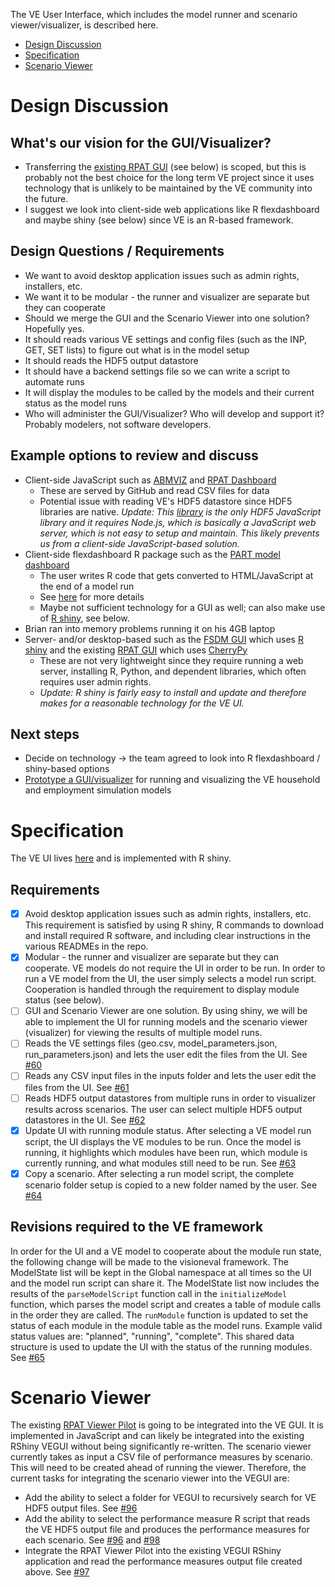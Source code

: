 The VE User Interface, which includes the model runner and scenario viewer/visualizer, is described here.
  - [Design Discussion](#design-discussion)
  - [Specification](#specification)
  - [Scenario Viewer](#scenario-viewer)

# Design Discussion

## What's our vision for the GUI/Visualizer?
  - Transferring the [existing RPAT GUI](https://planningtools.transportation.org/files/63.pdf) (see below) is scoped, but this is probably not the best choice for the long term VE project since it uses technology that is unlikely to be maintained by the VE community into the future.
  - I suggest we look into client-side web applications like R flexdashboard and maybe shiny (see below) since VE is an R-based framework.

## Design Questions / Requirements
  - We want to avoid desktop application issues such as admin rights, installers, etc.
  - We want it to be modular - the runner and visualizer are separate but they can cooperate
  - Should we merge the GUI and the Scenario Viewer into one solution?  Hopefully yes.
  - It should reads various VE settings and config files (such as the INP, GET, SET lists) to figure out what is in the model setup
  - It should reads the HDF5 output datastore
  - It should have a backend settings file so we can write a script to automate runs
  - It will display the modules to be called by the models and their current status as the model runs
  - Who will administer the GUI/Visualizer?  Who will develop and support it?  Probably modelers, not software developers.

## Example options to review and discuss
  - Client-side JavaScript such as [ABMVIZ](http://rsginc.github.io/ABMVIZ) and [RPAT Dashboard](http://gregorbj.github.io/RPAT_Viewer_Pilot/VizRPAT)
    - These are served by GitHub and read CSV files for data 
    - Potential issue with reading VE's HDF5 datastore since HDF5 libraries are native.  *Update: This [library](https://github.com/HDF-NI/hdf5.node) is the only HDF5 JavaScript library and it requires Node.js, which is basically a JavaScript web server, which is not easy to setup and maintain.  This likely prevents us from a client-side JavaScript-based solution.*
  - Client-side flexdashboard R package such as the [PART model dashboard](http://rsginc.github.io/part_model)
    - The user writes R code that gets converted to HTML/JavaScript at the end of a model run
    - See [here](http://rsginc.github.io/part_model/Modeling%20Knowledge%20Sharing%20--%20PART%20Dashboard.pptx) for more details
    - Maybe not sufficient technology for a GUI as well; can also make use of [R shiny](https://shiny.rstudio.com/), see below.
   - Brian ran into memory problems running it on his 4GB laptop
  - Server- and/or desktop-based such as the [FSDM GUI](https://github.com/gregorbj/FSDM_GUI/blob/master/documentation/FSDM_Users_Guide_20161116.docx) which uses [R shiny](https://shiny.rstudio.com/) and the existing [RPAT GUI](https://planningtools.transportation.org/files/63.pdf) which uses [CherryPy](http://cherrypy.org)
    - These are not very lightweight since they require running a web server, installing R, Python, and dependent libraries, which often requires user admin rights.
    - *Update: R shiny is fairly easy to install and update and therefore makes for a reasonable technology for the VE UI.*

## Next steps
  - Decide on technology -> the team agreed to look into R flexdashboard / shiny-based options
  - [Prototype a GUI/visualizer](https://github.com/gregorbj/VisionEval/issues/46) for running and visualizing the VE household and employment simulation models
  
# Specification
The VE UI lives [here](https://github.com/gregorbj/VisionEval/tree/master/sources/VEGUI) and is implemented with R shiny.

## Requirements
  - [x] Avoid desktop application issues such as admin rights, installers, etc.  This requirement is satisfied by using R shiny, R commands to download and install required R software, and including clear instructions in the various READMEs in the repo.
  - [x] Modular - the runner and visualizer are separate but they can cooperate.  VE models do not require the UI in order to be run.  In order to run a VE model from the UI, the user simply selects a model run script.  Cooperation is handled through the requirement to display module status (see below).
  - [ ] GUI and Scenario Viewer are one solution.  By using shiny, we will be able to implement the UI for running models and the scenario viewer (visualizer) for viewing the results of multiple model runs. 
  - [ ] Reads the VE settings files (geo.csv, model_parameters.json, run_parameters.json) and lets the user edit the files from the UI.  See [#60](https://github.com/gregorbj/VisionEval/issues/60)
  - [ ] Reads any CSV input files in the inputs folder and lets the user edit the files from the UI.  See [#61](https://github.com/gregorbj/VisionEval/issues/61)
  - [ ] Reads HDF5 output datastores from multiple runs in order to visualizer results across scenarios.  The user can select multiple HDF5 output datastores in the UI.  See [#62](https://github.com/gregorbj/VisionEval/issues/62)
  - [x] Update UI with running module status.  After selecting a VE model run script, the UI displays the VE modules to be run.  Once the model is running, it highlights which modules have been run, which module is currently running, and what modules still need to be run.  See [#63](https://github.com/gregorbj/VisionEval/issues/63)
  - [x] Copy a scenario.  After selecting a run model script, the complete scenario folder setup is copied to a new folder named by the user.  See [#64](https://github.com/gregorbj/VisionEval/issues/64)

## Revisions required to the VE framework
In order for the UI and a VE model to cooperate about the module run state, the following change will be made to the visioneval framework.  The ModelState list will be kept in the Global namespace at all times so the UI and the model run script can share it.  The ModelState list now includes the results of the `parseModelScript` function call in the `initializeModel` function, which parses the model script and creates a table of module calls in the order they are called.  The `runModule` function is updated to set the status of each module in the module table as the model runs.  Example valid status values are: "planned", "running", "complete".  This shared data structure is used to update the UI with the status of the running modules.  See [#65](https://github.com/gregorbj/VisionEval/issues/65)

# Scenario Viewer
The existing [RPAT Viewer Pilot](https://github.com/gregorbj/RPAT_Viewer_Pilot) is going to be integrated into the VE GUI.  It is implemented in JavaScript and can likely be integrated into the existing RShiny VEGUI without being significantly re-written.  The scenario viewer currently takes as input a CSV file of performance measures by scenario.  This will need to be created ahead of running the viewer.  Therefore, the current tasks for integrating the scenario viewer into the VEGUI are:
  - Add the ability to select a folder for VEGUI to recursively search for VE HDF5 output files.  See [#96](https://github.com/gregorbj/VisionEval/issues/96)
  - Add the ability to select the performance measure R script that reads the VE HDF5 output file and produces the performance measures for each scenario. See [#96](https://github.com/gregorbj/VisionEval/issues/96) and [#98](https://github.com/gregorbj/VisionEval/issues/98)
  - Integrate the RPAT Viewer Pilot into the existing VEGUI RShiny application and read the performance measures output file created above. See [#97](https://github.com/gregorbj/VisionEval/issues/97)
